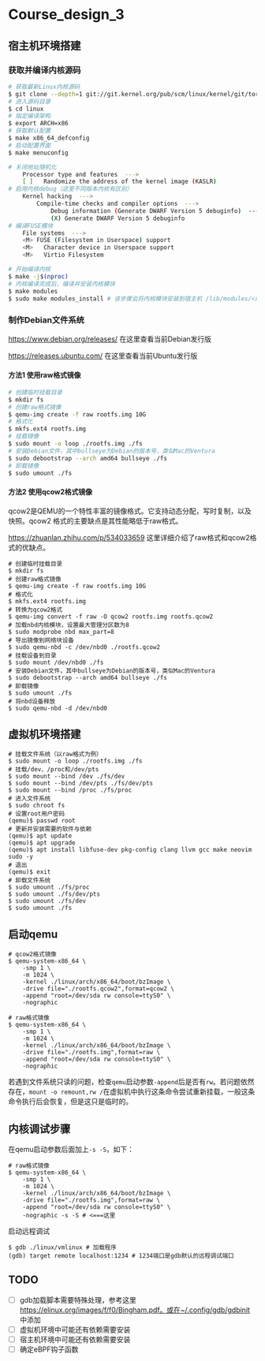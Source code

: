 # Course_design_3

## 宿主机环境搭建

### 获取并编译内核源码

```bash
# 获取最新Linux内核源码
$ git clone --depth=1 git://git.kernel.org/pub/scm/linux/kernel/git/torvalds/linux.git
# 进入源码目录
$ cd linux
# 指定编译架构
$ export ARCH=x86
# 获取默认配置
$ make x86_64_defconfig
# 启动配置界面
$ make menuconfig

# 关闭地址随机化
    Processor type and features  --->
    [ ]   Randomize the address of the kernel image (KASLR)
# 启用内核debug（这里不同版本内核有区别）
    Kernel hacking  --->
        Compile-time checks and compiler options  --->
            Debug information (Generate DWARF Version 5 debuginfo)  --->
            (X) Generate DWARF Version 5 debuginfo
# 编译FUSE模块
    File systems  --->
    <M> FUSE (Filesystem in Userspace) support
    <M>   Character device in Userspace support
    <M>   Virtio Filesystem

# 开始编译内核
$ make -j$(nproc)
# 内核编译完成后，编译并安装内核模块
$ make modules
$ sudo make modules_install # 该步骤会将内核模块安装到宿主机 /lib/modules/<内核版本> 目录下
```

### 制作Debian文件系统

https://www.debian.org/releases/ 在这里查看当前Debian发行版

https://releases.ubuntu.com/ 在这里查看当前Ubuntu发行版

#### 方法1 使用raw格式镜像

```bash
# 创建临时挂载目录
$ mkdir fs
# 创建raw格式镜像
$ qemu-img create -f raw rootfs.img 10G
# 格式化
$ mkfs.ext4 rootfs.img
# 挂载镜像
$ sudo mount -o loop ./rootfs.img ./fs
# 安装Debian文件，其中bullseye为Debian的版本号，类似Mac的Ventura
$ sudo debootstrap --arch amd64 bullseye ./fs
# 卸载镜像
$ sudo umount ./fs
```

#### 方法2 使用qcow2格式镜像

qcow2是QEMU的一个特性丰富的镜像格式。它支持动态分配，写时复制，以及快照。qcow2 格式的主要缺点是其性能略低于raw格式。

https://zhuanlan.zhihu.com/p/534033659 这里详细介绍了raw格式和qcow2格式的优缺点。

```shell
# 创建临时挂载目录
$ mkdir fs
# 创建raw格式镜像
$ qemu-img create -f raw rootfs.img 10G
# 格式化
$ mkfs.ext4 rootfs.img
# 转换为qcow2格式
$ qemu-img convert -f raw -O qcow2 rootfs.img rootfs.qcow2
# 加载nbd内核模块，设置最大管理分区数为8
$ sudo modprobe nbd max_part=8
# 导出镜像到网络块设备
$ sudo qemu-nbd -c /dev/nbd0 ./rootfs.qcow2
# 挂载设备到目录
$ sudo mount /dev/nbd0 ./fs
# 安装Debian文件，其中bullseye为Debian的版本号，类似Mac的Ventura
$ sudo debootstrap --arch amd64 bullseye ./fs
# 卸载镜像
$ sudo umount ./fs
# 将nbd设备释放
$ sudo qemu-nbd -d /dev/nbd0
```

## 虚拟机环境搭建

```shell
# 挂载文件系统（以raw格式为例）
$ sudo mount -o loop ./rootfs.img ./fs
# 挂载/dev、/proc和/dev/pts
$ sudo mount --bind /dev ./fs/dev
$ sudo mount --bind /dev/pts ./fs/dev/pts
$ sudo mount --bind /proc ./fs/proc
# 进入文件系统
$ sudo chroot fs
# 设置root用户密码
(qemu)$ passwd root 
# 更新并安装需要的软件与依赖
(qemu)$ apt update
(qemu)$ apt upgrade
(qemu)$ apt install libfuse-dev pkg-config clang llvm gcc make neovim sudo -y
# 退出
(qemu)$ exit
# 卸载文件系统
$ sudo umount ./fs/proc
$ sudo umount ./fs/dev/pts
$ sudo umount ./fs/dev
$ sudo umount ./fs
```

## 启动qemu

```shell
# qcow2格式镜像
$ qemu-system-x86_64 \
	-smp 1 \
	-m 1024 \
	-kernel ./linux/arch/x86_64/boot/bzImage \
	-drive file="./rootfs.qcow2",format=qcow2 \
	-append "root=/dev/sda rw console=ttyS0" \
	-nographic

# raw格式镜像
$ qemu-system-x86_64 \
	-smp 1 \
	-m 1024 \
	-kernel ./linux/arch/x86_64/boot/bzImage \
	-drive file="./rootfs.img",format=raw \
	-append "root=/dev/sda rw console=ttyS0" \
	-nographic
```

若遇到文件系统只读的问题，检查`qemu`启动参数`-append`后是否有`rw`。若问题依然存在，`mount -o remount,rw /`在虚拟机中执行这条命令尝试重新挂载，一般这条命令执行后会恢复，但是这只是临时的。

## 内核调试步骤

在qemu启动参数后面加上`-s -S`，如下：

```shell
# raw格式镜像
$ qemu-system-x86_64 \
	-smp 1 \
	-m 1024 \
	-kernel ./linux/arch/x86_64/boot/bzImage \
	-drive file="./rootfs.img",format=raw \
	-append "root=/dev/sda rw console=ttyS0" \
	-nographic -s -S # <===这里
```

启动远程调试

```shell
$ gdb ./linux/vmlinux # 加载程序
(gdb) target remote localhost:1234 # 1234端口是gdb默认的远程调试端口
```



## TODO

- [ ] gdb加载脚本需要特殊处理，参考这里 https://elinux.org/images/f/f0/Bingham.pdf。或在~/.config/gdb/gdbinit 中添加
- [ ] 虚拟机环境中可能还有依赖需要安装
- [ ] 宿主机环境中可能还有依赖需要安装
- [ ] 确定eBPF钩子函数